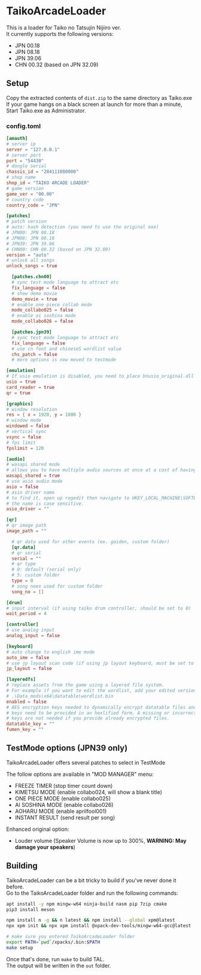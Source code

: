 # TaikoArcadeLoader

This is a loader for Taiko no Tatsujin Nijiiro ver.  
It currently supports the following versions:

* JPN 00.18
* JPN 08.18
* JPN 39.06
* CHN 00.32 (based on JPN 32.09)

## Setup

Copy the extracted contents of `dist.zip` to the same directory as Taiko.exe  
If your game hangs on a black screen at launch for more than a minute, Start Taiko.exe as Administrator.

### config.toml

```toml
[amauth]
# server ip
server = "127.0.0.1"
# server port
port = "54430"
# dongle serial
chassis_id = "284111080000"
# shop name
shop_id = "TAIKO ARCADE LOADER"
# game version
game_ver = "00.00"
# country code
country_code = "JPN"

[patches]
# patch version
# auto: hash detection (you need to use the original exe)
# JPN00: JPN 00.18
# JPN08: JPN 08.18
# JPN39: JPN 39.06
# CHN00: CHN 00.32 (based on JPN 32.09)
version = "auto"
# unlock all songs
unlock_songs = true

  [patches.chn00]
  # sync test mode language to attract etc
  fix_language = false
  # show demo movie
  demo_movie = true
  # enable one piece collab mode
  mode_collabo025 = false
  # enable ai soshina mode
  mode_collabo026 = false

  [patches.jpn39]
  # sync test mode language to attract etc
  fix_language = false
  # use cn font and chineseS wordlist value
  chs_patch = false
  # more options is now moved to testmode

[emulation]
# If usio emulation is disabled, you need to place bnusio_original.dll (unmodified bnusio.dll) in the executable folder.
usio = true
card_reader = true
qr = true

[graphics]
# window resolution
res = { x = 1920, y = 1080 }
# window mode
windowed = false
# vertical sync
vsync = false
# fps limit
fpslimit = 120

[audio]
# wasapi shared mode
# allows you to have multiple audio sources at once at a cost of having higher latency.
wasapi_shared = true
# use asio audio mode
asio = false
# asio driver name
# to find it, open up regedit then navigate to HKEY_LOCAL_MACHINE\SOFTWARE\ASIO
# the name is case sensitive.
asio_driver = ""

[qr]
# qr image path
image_path = ""

  # qr data used for other events (ex. gaiden, custom folder)
  [qr.data]
  # qr serial
  serial = ""
  # qr type
  # 0: default (serial only)
  # 5: custom folder
  type = 0
  # song noes used for custom folder
  song_no = []

[drum]
# input interval (if using taiko drum controller, should be set to 0)
wait_period = 4

[controller]
# use analog input
analog_input = false

[keyboard]
# auto change to english ime mode
auto_ime = false
# use jp layout scan code (if using jp layout keyboard, must be set to true)
jp_layout = false

[layeredfs]
# replace assets from the game using a layered file system.
# For example if you want to edit the wordlist, add your edited version like so:
# .\Data_mods\x64\datatable\wordlist.bin
enabled = false
# AES encryption keys needed to dynamically encrypt datatable files and fumens.
# keys need to be provided in an hexlified form. A missing or incorrect key will crash the game.
# keys are not needed if you provide already encrypted files.
datatable_key = ""
fumen_key = ""
```

## TestMode options (JPN39 only)

TaikoArcadeLoader offers several patches to select in TestMode  

The follow options are available in "MOD MANAGER" menu:
- FREEZE TIMER (stop timer count down)
- KIMETSU MODE (enable collabo024, will show a blank title)
- ONE PIECE MODE (enable collabo025)
- AI SOSHINA MODE (enable collabo026)
- AOHARU MODE (enable aprilfool001)
- INSTANT RESULT (send result per song)  

Enhanced original option:
- Louder volume (Speaker Volume is now up to 300%, **WARNING: May damage your speakers**)

## Building

TaikoArcadeLoader can be a bit tricky to build if you've never done it before.  
Go to the TaikoArcadeLoader folder and run the following commands:

```bash
apt install -y npm mingw-w64 ninja-build nasm pip 7zip cmake
pip3 install meson

npm install n -g && n latest && npm install --global xpm@latest
npx xpm init && npx xpm install @xpack-dev-tools/mingw-w64-gcc@latest

# make sure you entered TaikoArcadeLoader folder
export PATH=`pwd`/xpacks/.bin:$PATH
make setup
```

Once that's done, run `make` to build TAL.  
The output will be written in the `out` folder.